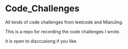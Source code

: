 # Code_Challenges
All kinds of code challenges from leetcode and MianJing.

This is a repo for recording the code challenges I wrote.

It is open to disccusiong if you like.
